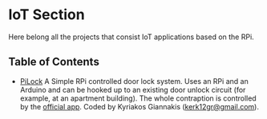 # IoT Section

Here belong all the projects that consist IoT applications based on the RPi.

## Table of Contents

- [PiLock](https://github.com/kerk12/PiLock)
A Simple RPi controlled door lock system. Uses an RPi and an Arduino and can be hooked up to an existing door unlock circuit (for example, at an apartment building). The whole contraption is controlled by the [official app](https://github.com/kerk12/PiLockApp). Coded by Kyriakos Giannakis (kerk12gr@gmail.com).